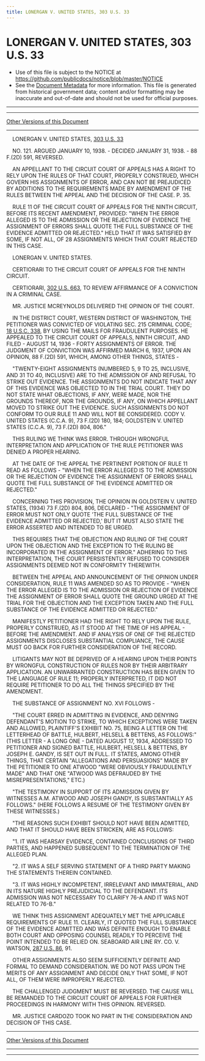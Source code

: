 ```yaml
---
title: LONERGAN V. UNITED STATES, 303 U.S. 33
---
```


# LONERGAN V. UNITED STATES, 303 U.S. 33

* Use of this file is subject to the NOTICE at https://github.com/publicdocs/notice/blob/master/NOTICE
* See the [Document Metadata](../../../index.md) for more information.
  This file is generated from historical government data; content and/or formatting may be inaccurate and out-of-date and should not be used for official purposes.

----------
----------

[Other Versions of this Document](https://publicdocs.github.io/go/links?ns=uslm-x&ref=%2Fus%2Fcourts%2Fscotus%2FusReporter%2F303%2F33)

----------

    LONERGAN V. UNITED STATES, [303 U.S. 33][/us/courts/scotus/usReporter/303/33]

    NO. 121.  ARGUED JANUARY 10, 1938.  - DECIDED JANUARY 31, 1938.  - 88 F.(2D) 591, REVERSED.

    AN APPELLANT TO THE CIRCUIT COURT OF APPEALS HAS A RIGHT TO RELY UPON THE RULES OF THAT COURT, PROPERLY CONSTRUED, WHICH GOVERN HIS ASSIGNMENTS OF ERROR, AND CAN NOT BE PREJUDICED BY ADDITIONS TO THE REQUIREMENTS MADE BY AMENDMENT OF THE RULES BETWEEN THE APPEAL AND THE DECISION OF THE CASE.  P. 35.

    RULE 11 OF THE CIRCUIT COURT OF APPEALS FOR THE NINTH CIRCUIT, BEFORE ITS RECENT AMENDMENT, PROVIDED:  "WHEN THE ERROR ALLEGED IS TO THE ADMISSION OR THE REJECTION OF EVIDENCE THE ASSIGNMENT OF ERRORS SHALL QUOTE THE FULL SUBSTANCE OF THE EVIDENCE ADMITTED OR REJECTED."  HELD THAT IT WAS SATISFIED BY SOME, IF NOT ALL, OF 28 ASSIGNMENTS WHICH THAT COURT REJECTED IN THIS CASE.

    LONERGAN V. UNITED STATES.

    CERTIORARI TO THE CIRCUIT COURT OF APPEALS FOR THE NINTH CIRCUIT.

    CERTIORARI, [302 U.S. 663][/us/courts/scotus/usReporter/302/663], TO REVIEW AFFIRMANCE OF A CONVICTION IN A CRIMINAL CASE.

    MR. JUSTICE MCREYNOLDS DELIVERED THE OPINION OF THE COURT.

    IN THE DISTRICT COURT, WESTERN DISTRICT OF WASHINGTON, THE PETITIONER WAS CONVICTED OF VIOLATING SEC. 215 CRIMINAL CODE; [18 U.S.C. 338][/us/usc/t18/s338], BY USING THE MAILS FOR FRAUDULENT PURPOSES.  HE APPEALED TO THE CIRCUIT COURT OF APPEALS, NINTH CIRCUIT, AND FILED - AUGUST 14, 1936 - FORTY ASSIGNMENTS OF ERROR.  THE JUDGMENT OF CONVICTION WAS AFFIRMED MARCH 6, 1937, UPON AN OPINION, 88 F.(2D) 591, WHICH, AMONG OTHER THINGS, STATES -

    "TWENTY-EIGHT ASSIGNMENTS (NUMBERED 5, 9 TO 25, INCLUSIVE, AND 31 TO 40, INCLUSIVE) ARE TO THE ADMISSION OF AND REFUSAL TO STRIKE OUT EVIDENCE.  THE ASSIGNMENTS DO NOT INDICATE THAT ANY OF THIS EVIDENCE WAS OBJECTED TO IN THE TRIAL COURT.  THEY DO NOT STATE WHAT OBJECTIONS, IF ANY, WERE MADE, NOR THE GROUNDS THEREOF, NOR THE GROUNDS, IF ANY, ON WHICH APPELLANT MOVED TO STRIKE OUT THE EVIDENCE.  SUCH ASSIGNMENTS DO NOT CONFORM TO OUR RULE 11 AND WILL NOT BE CONSIDERED.  CODY V. UNITED STATES (C.C.A. 9), 73 F.(2D) 180, 184; GOLDSTEIN V. UNITED STATES (C.C.A. 9), 73 F.(2D) 804, 806."

    THIS RULING WE THINK WAS ERROR.  THROUGH WRONGFUL INTERPRETATION AND APPLICATION OF THE RULE PETITIONER WAS DENIED A PROPER HEARING.

    AT THE DATE OF THE APPEAL THE PERTINENT PORTION OF RULE 11 READ AS FOLLOWS - "WHEN THE ERROR ALLEGED IS TO THE ADMISSION OR THE REJECTION OF EVIDENCE THE ASSIGNMENT OF ERRORS SHALL QUOTE THE FULL SUBSTANCE OF THE EVIDENCE ADMITTED OR REJECTED."

    CONCERNING THIS PROVISION, THE OPINION IN GOLDSTEIN V. UNITED STATES, (1934) 73 F.(2D) 804, 806, DECLARED - "THE ASSIGNMENT OF ERROR MUST NOT ONLY QUOTE 'THE FULL SUBSTANCE OF THE EVIDENCE ADMITTED OR REJECTED,' BUT IT MUST ALSO STATE THE ERROR ASSERTED AND INTENDED TO BE URGED.

    THIS REQUIRES THAT THE OBJECTION AND RULING OF THE COURT UPON THE OBJECTION AND THE EXCEPTION TO THE RULING BE INCORPORATED IN THE ASSIGNMENT OF ERROR."  ADHERING TO THIS INTERPRETATION, THE COURT PERSISTENTLY REFUSED TO CONSIDER ASSIGNMENTS DEEMED NOT IN CONFORMITY THEREWITH.

    BETWEEN THE APPEAL AND ANNOUNCEMENT OF THE OPINION UNDER CONSIDERATION, RULE 11 WAS AMENDED SO AS TO PROVIDE - "WHEN THE ERROR ALLEGED IS TO THE ADMISSION OR REJECTION OF EVIDENCE THE ASSIGNMENT OF ERROR SHALL QUOTE THE GROUND URGED AT THE TRIAL FOR THE OBJECTION AND THE EXCEPTION TAKEN AND THE FULL SUBSTANCE OF THE EVIDENCE ADMITTED OR REJECTED."

    MANIFESTLY PETITIONER HAD THE RIGHT TO RELY UPON THE RULE, PROPERLY CONSTRUED, AS IT STOOD AT THE TIME OF HIS APPEAL - BEFORE THE AMENDMENT.  AND IF ANALYSIS OF ONE OF THE REJECTED ASSIGNMENTS DISCLOSES SUBSTANTIAL COMPLIANCE, THE CAUSE MUST GO BACK FOR FURTHER CONSIDERATION OF THE RECORD.

    LITIGANTS MAY NOT BE DEPRIVED OF A HEARING UPON THEIR POINTS BY WRONGFUL CONSTRUCTION OF RULES NOR BY THEIR ARBITRARY APPLICATION.  AN UNWARRANTED CONSTRUCTION HAS BEEN GIVEN TO THE LANGUAGE OF RULE 11; PROPERLY INTERPRETED, IT DID NOT REQUIRE PETITIONER TO DO ALL THE THINGS SPECIFIED BY THE AMENDMENT.

    THE SUBSTANCE OF ASSIGNMENT NO. XVI FOLLOWS -

    "THE COURT ERRED IN ADMITTING IN EVIDENCE, AND DENYING DEFENDANT'S MOTION TO STRIKE, TO WHICH EXCEPTIONS WERE TAKEN AND ALLOWED, PLAINTIFF'S EXHIBIT NO. 75, BEING A LETTER ON THE LETTERHEAD OF BATTLE, HULBERT, HELSELL & BETTENS, AS FOLLOWS:"  (THIS LETTER - A LONG ONE - DATED AUGUST 17, 1934, ADDRESSED TO PETITIONER AND SIGNED BATTLE, HULBERT, HELSELL & BETTENS, BY JOSEPH E. GANDY, IS SET OUT IN FULL.  IT STATES, AMONG OTHER THINGS, THAT CERTAIN "ALLEGATIONS AND PERSUASIONS" MADE BY THE PETITIONER TO ONE ATWOOD "WERE OBVIOUSLY FRAUDULENTLY MADE" AND THAT ONE "ATWOOD WAS DEFRAUDED BY THE MISREPRESENTATIONS," ETC.)

    "THE TESTIMONY IN SUPPORT OF ITS ADMISSION GIVEN BY WITNESSES A.M. ATWOOD AND JOSEPH GANDY, IS SUBSTANTIALLY AS FOLLOWS."  (HERE FOLLOWS A RESUME OF THE TESTIMONY GIVEN BY THESE WITNESSES.)

    "THE REASONS SUCH EXHIBIT SHOULD NOT HAVE BEEN ADMITTED, AND THAT IT SHOULD HAVE BEEN STRICKEN, ARE AS FOLLOWS:

    "1.  IT WAS HEARSAY EVIDENCE, CONTAINED CONCLUSIONS OF THIRD PARTIES, AND HAPPENED SUBSEQUENT TO THE TERMINATION OF THE ALLEGED PLAN.

    "2.  IT WAS A SELF SERVING STATEMENT OF A THIRD PARTY MAKING THE STATEMENTS THEREIN CONTAINED.

    "3.  IT WAS HIGHLY INCOMPETENT, IRRELEVANT AND IMMATERIAL, AND IN ITS NATURE HIGHLY PREJUDICIAL TO THE DEFENDANT.  ITS ADMISSION WAS NOT NECESSARY TO CLARIFY 76-A AND IT WAS NOT RELATED TO 76-B."

    WE THINK THIS ASSIGNMENT ADEQUATELY MET THE APPLICABLE REQUIREMENTS OF RULE 11.  CLEARLY, IT QUOTED THE FULL SUBSTANCE OF THE EVIDENCE ADMITTED AND WAS DEFINITE ENOUGH TO ENABLE BOTH COURT AND OPPOSING COUNSEL READILY TO PERCEIVE THE POINT INTENDED TO BE RELIED ON. SEABOARD AIR LINE RY. CO. V. WATSON, [287 U.S. 86][/us/courts/scotus/usReporter/287/86], 91.

    OTHER ASSIGNMENTS ALSO SEEM SUFFICIENTLY DEFINITE AND FORMAL TO DEMAND CONSIDERATION.  WE DO NOT PASS UPON THE MERITS OF ANY ASSIGNMENT AND DECIDE ONLY THAT SOME, IF NOT ALL, OF THEM WERE IMPROPERLY REJECTED.

    THE CHALLENGED JUDGMENT MUST BE REVERSED.  THE CAUSE WILL BE REMANDED TO THE CIRCUIT COURT OF APPEALS FOR FURTHER PROCEEDINGS IN HARMONY WITH THIS OPINION.  REVERSED.

    MR. JUSTICE CARDOZO TOOK NO PART IN THE CONSIDERATION AND DECISION OF THIS CASE.

----------

[Other Versions of this Document](https://publicdocs.github.io/go/links?ns=uslm-x&ref=%2Fus%2Fcourts%2Fscotus%2FusReporter%2F303%2F33)

----------
----------

[/us/courts/scotus/usReporter/303/33]: https://publicdocs.github.io/go/links?ns=uslm-x&ref=%2Fus%2Fcourts%2Fscotus%2FusReporter%2F303%2F33
[/us/courts/scotus/usReporter/302/663]: https://publicdocs.github.io/go/links?ns=uslm-x&ref=%2Fus%2Fcourts%2Fscotus%2FusReporter%2F302%2F663
[/us/usc/t18/s338]: https://publicdocs.github.io/go/links?ns=uslm&ref=%2Fus%2Fusc%2Ft18%2Fs338
[/us/courts/scotus/usReporter/287/86]: https://publicdocs.github.io/go/links?ns=uslm-x&ref=%2Fus%2Fcourts%2Fscotus%2FusReporter%2F287%2F86


